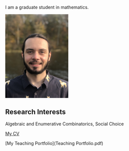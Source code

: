 I am a graduate student in mathematics. 

<img src="Dan.jpeg" alt="Daniel" width="200"/>

## Research Interests
Algebraic and Enumerative Combinatorics, Social Choice

[My CV](CV.pdf)

[My Teaching Portfolio](Teaching Portfolio.pdf)
